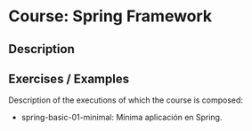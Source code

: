 # Course: Spring Framework

## Description

## Exercises / Examples

Description of the executions of which the course is composed:

- spring-basic-01-minimal: Mínima aplicación en Spring.
